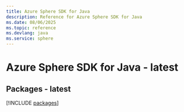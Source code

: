 ```yaml
---
title: Azure Sphere SDK for Java
description: Reference for Azure Sphere SDK for Java
ms.date: 08/06/2025
ms.topic: reference
ms.devlang: java
ms.service: sphere
---
```

# Azure Sphere SDK for Java - latest
## Packages - latest
[!INCLUDE [packages](sphere-index.md)]